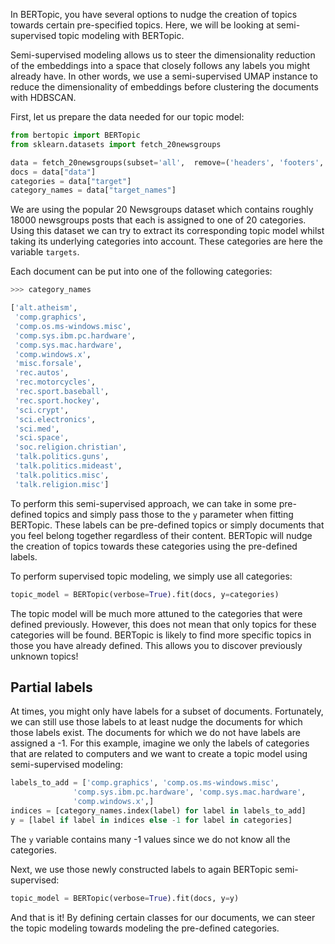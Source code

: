 In BERTopic, you have several options to nudge the creation of topics towards certain pre-specified topics. Here, we will be looking at semi-supervised topic modeling with BERTopic. 

Semi-supervised modeling allows us to steer the dimensionality reduction of the embeddings into a space that closely follows any labels you might already have. 
In other words, we use a semi-supervised UMAP instance to reduce the dimensionality of embeddings before clustering the documents 
with HDBSCAN. 

First, let us prepare the data needed for our topic model:

```python
from bertopic import BERTopic
from sklearn.datasets import fetch_20newsgroups

data = fetch_20newsgroups(subset='all',  remove=('headers', 'footers', 'quotes'))
docs = data["data"]
categories = data["target"]
category_names = data["target_names"]
```

We are using the popular 20 Newsgroups dataset which contains roughly 18000 newsgroups posts that each is 
assigned to one of 20 categories. Using this dataset we can try to extract its corresponding topic model whilst 
taking its underlying categories into account. These categories are here the variable `targets`.

Each document can be put into one of the following categories:

```python
>>> category_names

['alt.atheism',
 'comp.graphics',
 'comp.os.ms-windows.misc',
 'comp.sys.ibm.pc.hardware',
 'comp.sys.mac.hardware',
 'comp.windows.x',
 'misc.forsale',
 'rec.autos',
 'rec.motorcycles',
 'rec.sport.baseball',
 'rec.sport.hockey',
 'sci.crypt',
 'sci.electronics',
 'sci.med',
 'sci.space',
 'soc.religion.christian',
 'talk.politics.guns',
 'talk.politics.mideast',
 'talk.politics.misc',
 'talk.religion.misc'] 
```

To perform this semi-supervised approach, we can take in some pre-defined topics and simply pass those to the `y` parameter when fitting BERTopic. These labels can be pre-defined topics or simply documents that you feel belong together regardless of their content. BERTopic will nudge the creation of topics towards these categories 
using the pre-defined labels. 

To perform supervised topic modeling, we simply use all categories:

```python
topic_model = BERTopic(verbose=True).fit(docs, y=categories)
```

The topic model will be much more attuned to the categories that were defined previously. However, this does not mean that only topics for these categories will be found. BERTopic is likely to find more specific topics in those you have already defined. This allows you to discover previously unknown topics!

## **Partial labels**

At times, you might only have labels for a subset of documents. Fortunately, we can still use those labels to at least nudge the documents for which those labels exist. The documents for which we do not have labels are assigned a -1. For this example, imagine we only the labels of categories that are related to computers and we want to create a topic model using semi-supervised modeling: 

```python
labels_to_add = ['comp.graphics', 'comp.os.ms-windows.misc',
              'comp.sys.ibm.pc.hardware', 'comp.sys.mac.hardware',
              'comp.windows.x',]
indices = [category_names.index(label) for label in labels_to_add]
y = [label if label in indices else -1 for label in categories]
``` 

The `y` variable contains many -1 values since we do not know all the categories. 

Next, we use those newly constructed labels to again BERTopic semi-supervised:

```python
topic_model = BERTopic(verbose=True).fit(docs, y=y)
```

And that is it! By defining certain classes for our documents, we can steer the topic modeling towards modeling the pre-defined categories. 
